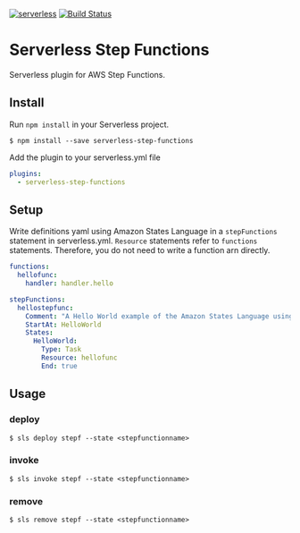 [![serverless](http://public.serverless.com/badges/v3.svg)](http://www.serverless.com) [![Build Status](https://travis-ci.org/horike37/serverless-step-functions.svg?branch=master)](https://travis-ci.org/horike37/serverless-step-functions)
# Serverless Step Functions
Serverless plugin for AWS Step Functions.

## Install
Run `npm install` in your Serverless project.
```
$ npm install --save serverless-step-functions
```

Add the plugin to your serverless.yml file
```yml
plugins:
  - serverless-step-functions
```

## Setup
Write definitions yaml using Amazon States Language in a `stepFunctions` statement in serverless.yml.
`Resource` statements refer to `functions` statements. Therefore, you do not need to write a function arn directly.

```yml
functions:
  hellofunc:
    handler: handler.hello

stepFunctions:
  hellostepfunc:
    Comment: "A Hello World example of the Amazon States Language using an AWS Lambda Function"
    StartAt: HelloWorld
    States: 
      HelloWorld: 
        Type: Task
        Resource: hellofunc
        End: true
```

## Usage
### deploy
```
$ sls deploy stepf --state <stepfunctionname>
```

### invoke
```
$ sls invoke stepf --state <stepfunctionname>
```

### remove
```
$ sls remove stepf --state <stepfunctionname>
```
